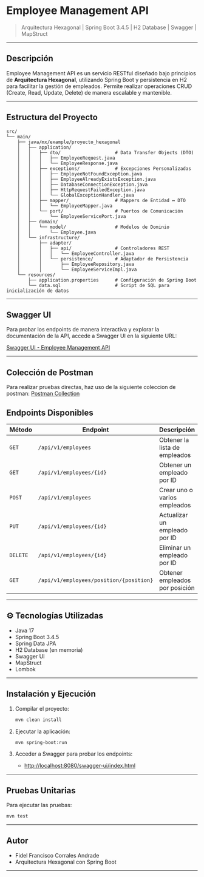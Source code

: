 
# Employee Management API
> Arquitectura Hexagonal | Spring Boot 3.4.5 | H2 Database | Swagger | MapStruct

---

## **Descripción**
Employee Management API es un servicio RESTful diseñado bajo principios de **Arquitectura Hexagonal**, utilizando Spring Boot y persistencia en H2 para facilitar la gestión de empleados. Permite realizar operaciones CRUD (Create, Read, Update, Delete) de manera escalable y mantenible.

---

## **Estructura del Proyecto**
```
src/
└── main/
    ├── java/mx/example/proyecto_hexagonal
    │   ├── application/
    │   │   ├── dto/                    # Data Transfer Objects (DTO)
    │   │   │   ├── EmployeeRequest.java
    │   │   │   └── EmployeeResponse.java
    │   │   ├── exceptions/             # Excepciones Personalizadas
    │   │   │   ├── EmployeeNotFoundException.java
    │   │   │   ├── EmployeeAlreadyExistsException.java
    │   │   │   ├── DatabaseConnectionException.java
    │   │   │   ├── HttpRequestFailedException.java
    │   │   │   └── GlobalExceptionHandler.java
    │   │   ├── mapper/                 # Mappers de Entidad ↔ DTO
    │   │   │   └── EmployeeMapper.java
    │   │   └── port/                   # Puertos de Comunicación
    │   │       └── EmployeeServicePort.java
    │   ├── domain/
    │   │   └── model/                  # Modelos de Dominio
    │   │       └── Employee.java
    │   └── infrastructure/
    │       ├── adapter/
    │       │   ├── api/                # Controladores REST
    │       │   │   └── EmployeeController.java
    │       │   └── persistence/        # Adaptador de Persistencia
    │       │       ├── EmployeeRepository.java
    │       │       └── EmployeeServiceImpl.java
    └── resources/
        ├── application.properties      # Configuración de Spring Boot
        └── data.sql                    # Script de SQL para inicialización de datos
```

---

## **Swagger UI**
Para probar los endpoints de manera interactiva y explorar la documentación de la API, accede a Swagger UI en la siguiente URL:

[Swagger UI - Employee Management API](http://localhost:8080/swagger-ui/index.html)


---

## **Colección de Postman**
Para realizar pruebas directas, haz uso de la siguiente coleccion de postman:
[Postman Collection](./Employee_Management_API.postman_collection.json)




## **Endpoints Disponibles**
| Método | Endpoint                  | Descripción                      |
|---------|---------------------------|----------------------------------|
| `GET`   | `/api/v1/employees`      | Obtener la lista de empleados    |
| `GET`   | `/api/v1/employees/{id}` | Obtener un empleado por ID       |
| `POST`  | `/api/v1/employees`      | Crear uno o varios empleados     |
| `PUT`   | `/api/v1/employees/{id}` | Actualizar un empleado por ID    |
| `DELETE`| `/api/v1/employees/{id}` | Eliminar un empleado por ID      |
| `GET`   | `/api/v1/employees/position/{position}` | Obtener empleados por posición |

---

## ⚙️ **Tecnologías Utilizadas**
- Java 17
- Spring Boot 3.4.5
- Spring Data JPA
- H2 Database (en memoria)
- Swagger UI
- MapStruct
- Lombok

---

## **Instalación y Ejecución**

1. Compilar el proyecto:
    ```bash
    mvn clean install
    ```

2. Ejecutar la aplicación:
    ```bash
    mvn spring-boot:run
    ```

3. Acceder a Swagger para probar los endpoints:
    - [http://localhost:8080/swagger-ui/index.html](http://localhost:8080/swagger-ui/index.html)

---

## **Pruebas Unitarias**
Para ejecutar las pruebas:
```bash
mvn test
```

---

## **Autor**
- Fidel Francisco Corrales Andrade
- Arquitectura Hexagonal con Spring Boot

---
